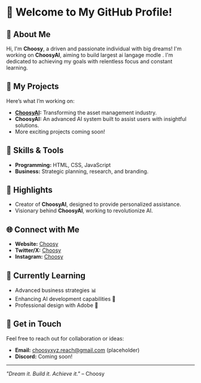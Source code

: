 # 👋 Welcome to My GitHub Profile!

## 🚀 About Me
Hi, I'm **Choosy**, a driven and passionate individual with big dreams! I'm working on **ChoosyAI**, aiming to build largest ai langage modle . I'm dedicated to achieving my goals with relentless focus and constant learning.

## 💼 My Projects
Here’s what I’m working on:
- **[ChoosyAI](https://choosyimperium.blogspot.com/p/choosyai.html):** Transforming the asset management industry.
- **ChoosyAI:** An advanced AI system built to assist users with insightful solutions.
- More exciting projects coming soon!

## 🌟 Skills & Tools
- **Programming:** HTML, CSS, JavaScript
- **Business:** Strategic planning, research, and branding.

## 📌 Highlights
- Creator of **ChoosyAI**, designed to provide personalized assistance.
- Visionary behind **ChoosyAI**, working to revolutionize AI.

## 🌐 Connect with Me
- **Website:** [Choosy](https://l.instagram.com/?u=https%3A%2F%2Fchoosyx.carrd.co%2F%3Ffbclid%3DPAZXh0bgNhZW0CMTEAAaaIfnHc8OZaJKm6RfSHVkDL-GlmvRGw2MdaBJk17ASXFB0N3pXopbimX5Y_aem_-33TwOIXjyUW77kh4uIz1A&e=AT2LXiUjjsBI-t8fka0XaHJOUGatM-zH3o5_y89hZZscaB1DhaM1yX5-7vjoYA2HFM_V0ToIKm2vfiSkkhUjQ6EoTqwUIcZMDhSrfik)
- **Twitter/X:** [Choosy](https://x.com/choosyxyz)
- **Instagram:** [Choosy](https://www.facebook.com/profile.php?id=61561246640371)

## 🌱 Currently Learning
- Advanced business strategies 📊
- Enhancing AI development capabilities 🤖
- Professional design with Adobe 🎨

## 📧 Get in Touch
Feel free to reach out for collaboration or ideas:
- **Email:** choosyxyz.reach@gmail.com (placeholder)
- **Discord:** Coming soon!

---

_"Dream it. Build it. Achieve it."_ – Choosy
